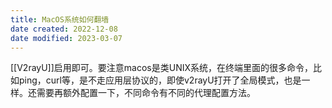```yaml
---
title: MacOS系统如何翻墙
date created: 2022-12-08
date modified: 2023-03-07
---
```


[[V2rayU]]启用即可。要注意macos是类UNIX系统，在终端里面的很多命令，比如ping，curl等，是不走应用层协议的，即使v2rayU打开了全局模式，也是一样。还需要再额外配置一下，不同命令有不同的代理配置方法。
